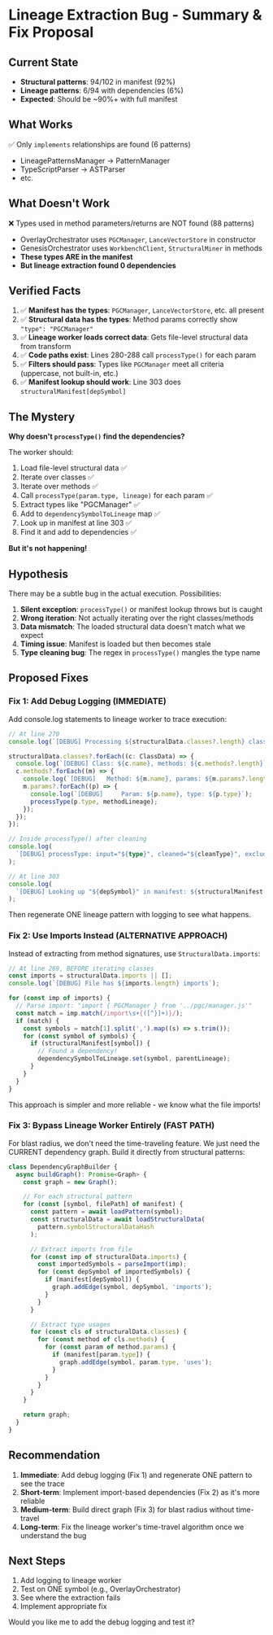 # Lineage Extraction Bug - Summary & Fix Proposal

## Current State

- **Structural patterns**: 94/102 in manifest (92%)
- **Lineage patterns**: 6/94 with dependencies (6%)
- **Expected**: Should be ~90%+ with full manifest

## What Works

✅ Only `implements` relationships are found (6 patterns)

- LineagePatternsManager → PatternManager
- TypeScriptParser → ASTParser
- etc.

## What Doesn't Work

❌ Types used in method parameters/returns are NOT found (88 patterns)

- OverlayOrchestrator uses `PGCManager`, `LanceVectorStore` in constructor
- GenesisOrchestrator uses `WorkbenchClient`, `StructuralMiner` in methods
- **These types ARE in the manifest**
- **But lineage extraction found 0 dependencies**

## Verified Facts

1. ✅ **Manifest has the types**: `PGCManager`, `LanceVectorStore`, etc. all present
2. ✅ **Structural data has the types**: Method params correctly show `"type": "PGCManager"`
3. ✅ **Lineage worker loads correct data**: Gets file-level structural data from transform
4. ✅ **Code paths exist**: Lines 280-288 call `processType()` for each param
5. ✅ **Filters should pass**: Types like `PGCManager` meet all criteria (uppercase, not built-in, etc.)
6. ✅ **Manifest lookup should work**: Line 303 does `structuralManifest[depSymbol]`

## The Mystery

**Why doesn't `processType()` find the dependencies?**

The worker should:

1. Load file-level structural data ✅
2. Iterate over classes ✅
3. Iterate over methods ✅
4. Call `processType(param.type, lineage)` for each param ✅
5. Extract types like "PGCManager" ✅
6. Add to `dependencySymbolToLineage` map ✅
7. Look up in manifest at line 303 ✅
8. Find it and add to dependencies ✅

**But it's not happening!**

## Hypothesis

There may be a subtle bug in the actual execution. Possibilities:

1. **Silent exception**: `processType()` or manifest lookup throws but is caught
2. **Wrong iteration**: Not actually iterating over the right classes/methods
3. **Data mismatch**: The loaded structural data doesn't match what we expect
4. **Timing issue**: Manifest is loaded but then becomes stale
5. **Type cleaning bug**: The regex in `processType()` mangles the type name

## Proposed Fixes

### Fix 1: Add Debug Logging (IMMEDIATE)

Add console.log statements to lineage worker to trace execution:

```typescript
// At line 270
console.log(`[DEBUG] Processing ${structuralData.classes?.length} classes`);

structuralData.classes?.forEach((c: ClassData) => {
  console.log(`[DEBUG] Class: ${c.name}, methods: ${c.methods?.length}`);
  c.methods?.forEach((m) => {
    console.log(`[DEBUG]   Method: ${m.name}, params: ${m.params?.length}`);
    m.params?.forEach((p) => {
      console.log(`[DEBUG]     Param: ${p.name}, type: ${p.type}`);
      processType(p.type, methodLineage);
    });
  });
});

// Inside processType() after cleaning
console.log(
  `[DEBUG] processType: input="${type}", cleaned="${cleanType}", excluded=${excludeTypes.has(cleanType)}`
);

// At line 303
console.log(
  `[DEBUG] Looking up "${depSymbol}" in manifest: ${structuralManifest[depSymbol] || 'NOT FOUND'}`
);
```

Then regenerate ONE lineage pattern with logging to see what happens.

### Fix 2: Use Imports Instead (ALTERNATIVE APPROACH)

Instead of extracting from method signatures, use `StructuralData.imports`:

```typescript
// At line 269, BEFORE iterating classes
const imports = structuralData.imports || [];
console.log(`[DEBUG] File has ${imports.length} imports`);

for (const imp of imports) {
  // Parse import: "import { PGCManager } from '../pgc/manager.js'"
  const match = imp.match(/import\s+{([^}]+)}/);
  if (match) {
    const symbols = match[1].split(',').map((s) => s.trim());
    for (const symbol of symbols) {
      if (structuralManifest[symbol]) {
        // Found a dependency!
        dependencySymbolToLineage.set(symbol, parentLineage);
      }
    }
  }
}
```

This approach is simpler and more reliable - we know what the file imports!

### Fix 3: Bypass Lineage Worker Entirely (FAST PATH)

For blast radius, we don't need the time-traveling feature. We just need the CURRENT dependency graph. Build it directly from structural patterns:

```typescript
class DependencyGraphBuilder {
  async buildGraph(): Promise<Graph> {
    const graph = new Graph();

    // For each structural pattern
    for (const [symbol, filePath] of manifest) {
      const pattern = await loadPattern(symbol);
      const structuralData = await loadStructuralData(
        pattern.symbolStructuralDataHash
      );

      // Extract imports from file
      for (const imp of structuralData.imports) {
        const importedSymbols = parseImport(imp);
        for (const depSymbol of importedSymbols) {
          if (manifest[depSymbol]) {
            graph.addEdge(symbol, depSymbol, 'imports');
          }
        }
      }

      // Extract type usages
      for (const cls of structuralData.classes) {
        for (const method of cls.methods) {
          for (const param of method.params) {
            if (manifest[param.type]) {
              graph.addEdge(symbol, param.type, 'uses');
            }
          }
        }
      }
    }

    return graph;
  }
}
```

## Recommendation

1. **Immediate**: Add debug logging (Fix 1) and regenerate ONE pattern to see the trace
2. **Short-term**: Implement import-based dependencies (Fix 2) as it's more reliable
3. **Medium-term**: Build direct graph (Fix 3) for blast radius without time-travel
4. **Long-term**: Fix the lineage worker's time-travel algorithm once we understand the bug

## Next Steps

1. Add logging to lineage worker
2. Test on ONE symbol (e.g., OverlayOrchestrator)
3. See where the extraction fails
4. Implement appropriate fix

Would you like me to add the debug logging and test it?
